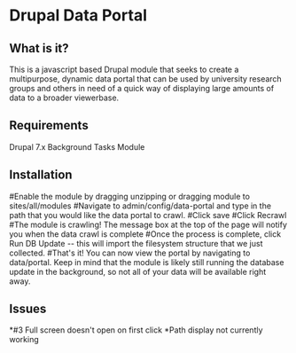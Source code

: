 Drupal Data Portal
===============

What is it?
--------------

This is a javascript based Drupal module that seeks to create
a multipurpose, dynamic data portal that can be used by
university research groups and others in need of a quick way
of displaying large amounts of data to a broader viewerbase.

Requirements
-------------------
Drupal 7.x
Background Tasks Module

Installation
---------------
#Enable the module by dragging unzipping or dragging module to sites/all/modules
#Navigate to admin/config/data-portal and type in the path that you would like the data portal to crawl.
#Click save
#Click Recrawl
#The module is crawling! The message box at the top of the page will notify you when the data crawl is complete
#Once the process is complete, click Run DB Update -- this will import the filesystem structure that we just collected.
#That's it! You can now view the portal by navigating to data/portal. Keep in mind that the module is likely still running the database update in the background, so not all of your data will be available right away.

Issues
---------
*#3 Full screen doesn't open on first click
*Path display not currently working
